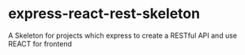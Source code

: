 # express-react-rest-skeleton
A Skeleton for projects which express to create a RESTful API and use REACT for frontend
